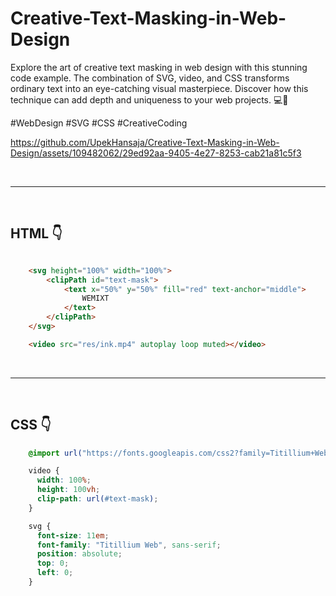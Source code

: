 
# Creative-Text-Masking-in-Web-Design
Explore the art of creative text masking in web design with this stunning code example. The combination of SVG, video, and CSS transforms ordinary text into an eye-catching visual masterpiece. Discover how this technique can add depth and uniqueness to your web projects. 💻🎨 

#WebDesign #SVG #CSS #CreativeCoding

https://github.com/UpekHansaja/Creative-Text-Masking-in-Web-Design/assets/109482062/29ed92aa-9405-4e27-8253-cab21a81c5f3

<br/>
<hr>
<br/>

## HTML 👇
```html

    <svg height="100%" width="100%">
        <clipPath id="text-mask">
            <text x="50%" y="50%" fill="red" text-anchor="middle">
                WEMIXT
            </text>
        </clipPath>
    </svg>

    <video src="res/ink.mp4" autoplay loop muted></video>

```

<br/>
<hr>
<br/>

## CSS 👇
```css
    @import url("https://fonts.googleapis.com/css2?family=Titillium+Web:wght@900&display=swap");

    video {
      width: 100%;
      height: 100vh;
      clip-path: url(#text-mask);
    }

    svg {
      font-size: 11em;
      font-family: "Titillium Web", sans-serif;
      position: absolute;
      top: 0;
      left: 0;
    }

```

